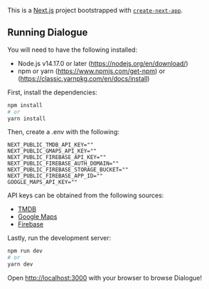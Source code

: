 This is a [Next.js](https://nextjs.org/) project bootstrapped with [`create-next-app`](https://github.com/vercel/next.js/tree/canary/packages/create-next-app).

## Running Dialogue

You will need to have the following installed:

- Node.js v14.17.0 or later (https://nodejs.org/en/download/)
- npm or yarn (https://www.npmjs.com/get-npm) or (https://classic.yarnpkg.com/en/docs/install)

First, install the dependencies:

```bash
npm install
# or
yarn install
```

Then, create a .env with the following:

```
NEXT_PUBLIC_TMDB_API_KEY=""
NEXT_PUBLIC_GMAPS_API_KEY=""
NEXT_PUBLIC_FIREBASE_API_KEY=""
NEXT_PUBLIC_FIREBASE_AUTH_DOMAIN=""
NEXT_PUBLIC_FIREBASE_STORAGE_BUCKET=""
NEXT_PUBLIC_FIREBASE_APP_ID=""
GOOGLE_MAPS_API_KEY=""
```

API keys can be obtained from the following sources:

- [TMDB](https://www.themoviedb.org/documentation/api)
- [Google Maps](https://developers.google.com/maps/documentation/javascript/get-api-key)
- [Firebase](https://firebase.google.com/docs/web/setup)

Lastly, run the development server:

```bash
npm run dev
# or
yarn dev
```

Open [http://localhost:3000](http://localhost:3000) with your browser to browse Dialogue!
